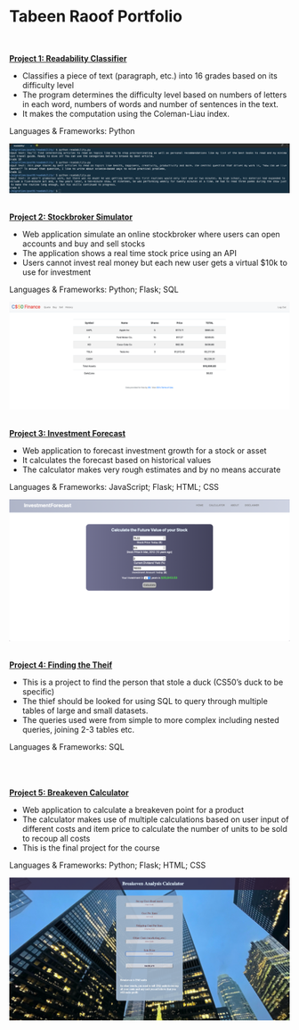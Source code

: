 # Tabeen Raoof Portfolio 
<br>

**[Project 1: Readability Classifier](https://github.com/code50/71104701/tree/main/cs50/pset6/readability)**

- Classifies a piece of text (paragraph, etc.) into 16 grades based on its difficulty level
- The program determines the difficulty level based on numbers of letters in each word, numbers of words and number of sentences in the text. 
- It makes the computation using the Coleman-Liau index. 

Languages & Frameworks: Python

![](/images/Readability.png)
<br><br>

**[Project 2: Stockbroker Simulator](https://github.com/code50/71104701/tree/main/cs50/finance/StockBroker)**

- Web application simulate an online stockbroker where users can open accounts and buy and sell stocks
- The application shows a real time stock price using an API
- Users cannot invest real money but each new user gets a virtual $10k to use for investment

Languages & Frameworks: Python; Flask; SQL

![](/images/StockBroker.png)
<br><br>

**[Project 3: Investment Forecast](https://github.com/code50/71104701/tree/main/cs50/pset8/homepage/InvestmentForecast)**

- Web application to forecast investment growth for a stock or asset 
- It calculates the forecast based on historical values
- The calculator makes very rough estimates and by no means accurate

Languages & Frameworks: JavaScript; Flask; HTML; CSS

![](/images/InvestmentCalculator.png)
<br><br>

**[Project 4: Finding the Theif](https://github.com/code50/71104701/tree/main/cs50/pset7/fiftyville/FindTheTheif)**
- This is a project to find the person that stole a duck (CS50’s duck to be specific)
- The thief should be looked for using SQL to query through multiple tables of large and small datasets.
- The queries used were from simple to more complex including nested queries, joining 2-3 tables etc.

Languages & Frameworks: SQL
<br><br><br><br>

**[Project 5: Breakeven Calculator](https://github.com/code50/71104701/tree/main/cs50/project/BreakevenCalculator)**
- Web application to calculate a breakeven point for a product
- The calculator makes use of multiple calculations based on user input of different costs and item price to  calculate the number of units to be sold to recoup all costs
- This is the final project for the course

Languages & Frameworks: Python; Flask; HTML; CSS

![](/images/BreakEven_Calculator.png)

<br><br>
